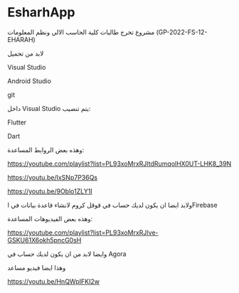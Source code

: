 # EsharhApp
مشروع تخرج طالبات كلية الحاسب الالي ونظم المعلومات
(GP-2022-FS-12-EHARAH) 
 
 لابد من تحميل 
 
Visual Studio
 
Android Studio

git 

داخل Visual Studio يتم تنصيب:


Flutter

Dart
 
 وهذه بعض الروابط المساعدة:
  
https://youtube.com/playlist?list=PL93xoMrxRJItdRumqolHX0UT-LHK8_39N

https://youtu.be/IxSNp7P36Qs

https://youtu.be/9Oblo1ZLY1I

ولابد ايضا ان يكون لديك حساب في قوقل كروم لانشاء قاعدة بيانات في اFirebase


وهذه بعض الفيديوهات المساعدة:


https://youtube.com/playlist?list=PL93xoMrxRJIve-GSKU61X6okh5pncG0sH

وايضا لابد من ان يكون لديك حساب في Agora

وهذا ايضا فيديو مساعد

https://youtu.be/HnQWpIFKI2w



